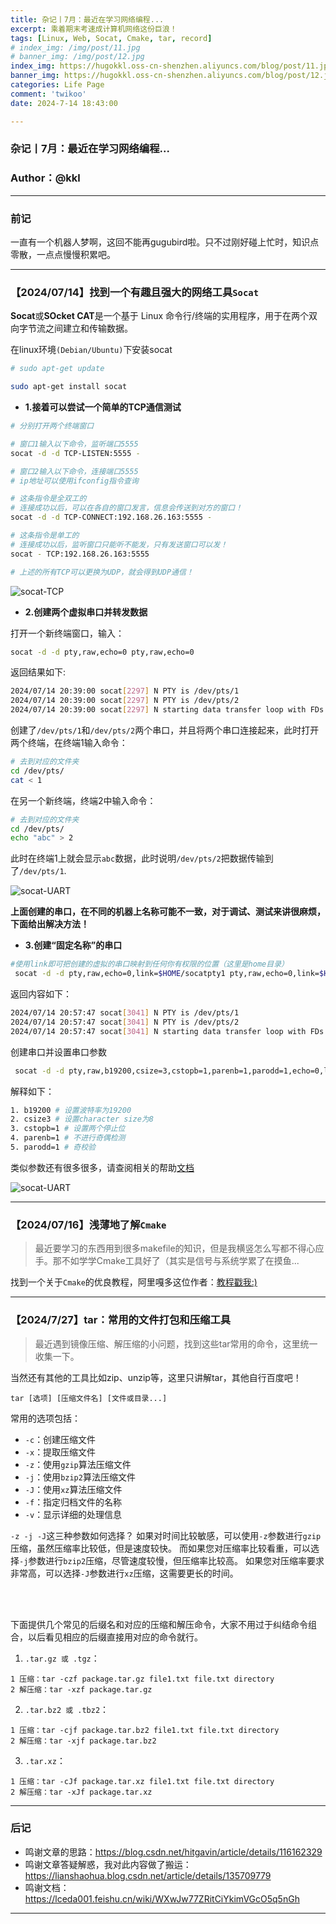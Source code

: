 ```yaml
---
title: 杂记丨7月：最近在学习网络编程...
excerpt: 乘着期末考速成计算机网络这份巨浪！
tags: [Linux, Web, Socat, Cmake, tar, record]
# index_img: /img/post/11.jpg
# banner_img: /img/post/12.jpg
index_img: https://hugokkl.oss-cn-shenzhen.aliyuncs.com/blog/post/11.jpg
banner_img: https://hugokkl.oss-cn-shenzhen.aliyuncs.com/blog/post/12.jpg
categories: Life Page
comment: 'twikoo'
date: 2024-7-14 18:43:00

---
```


### 杂记丨7月：最近在学习网络编程...
### Author：@kkl

---

### 前记
一直有一个机器人梦啊，这回不能再gugubird啦。只不过刚好碰上忙时，知识点零散，一点点慢慢积累吧。

---

### 【2024/07/14】找到一个有趣且强大的网络工具`Socat`

**Socat**或**SOcket CAT**是一个基于 Linux 命令行/终端的实用程序，用于在两个双向字节流之间建立和传输数据。


在linux环境`(Debian/Ubuntu)`下安装socat

```bash
# sudo apt-get update

sudo apt-get install socat
```

- **1.接着可以尝试一个简单的TCP通信测试**

```bash
# 分别打开两个终端窗口

# 窗口1输入以下命令，监听端口5555
socat -d -d TCP-LISTEN:5555 -

# 窗口2输入以下命令，连接端口5555
# ip地址可以使用ifconfig指令查询

# 这条指令是全双工的
# 连接成功以后，可以在各自的窗口发言，信息会传送到对方的窗口！
socat -d -d TCP-CONNECT:192.168.26.163:5555 -

# 这条指令是单工的
# 连接成功以后，监听窗口只能听不能发，只有发送窗口可以发！
socat - TCP:192.168.26.163:5555

# 上述的所有TCP可以更换为UDP，就会得到UDP通信！
```
<!-- ![socat-TCP](images/杂记/2024年/7月/image.png) -->
![socat-TCP](https://hugokkl.oss-cn-shenzhen.aliyuncs.com/blog/images/杂记/2024年/7月/image.png)

- **2.创建两个虚拟串口并转发数据**

打开一个新终端窗口，输入：
```bash
socat -d -d pty,raw,echo=0 pty,raw,echo=0
```

返回结果如下:
```bash
2024/07/14 20:39:00 socat[2297] N PTY is /dev/pts/1
2024/07/14 20:39:00 socat[2297] N PTY is /dev/pts/2
2024/07/14 20:39:00 socat[2297] N starting data transfer loop with FDs [5,5] and [7,7]
```

创建了`/dev/pts/1`和`/dev/pts/2`两个串口，并且将两个串口连接起来，此时打开两个终端，在终端1输入命令：
```bash
# 去到对应的文件夹
cd /dev/pts/
cat < 1
```

在另一个新终端，终端2中输入命令：
```bash
# 去到对应的文件夹
cd /dev/pts/
echo "abc" > 2
```

此时在终端1上就会显示`abc`数据，此时说明`/dev/pts/2`把数据传输到了`/dev/pts/1`.

<!-- ![socat-UART](images/杂记/2024年/7月/image-1.png) -->
![socat-UART](https://hugokkl.oss-cn-shenzhen.aliyuncs.com/blog/images/杂记/2024年/7月/image-1.png)

**上面创建的串口，在不同的机器上名称可能不一致，对于调试、测试来讲很麻烦，下面给出解决方法！**

- **3.创建“固定名称”的串口**

```bash
#使用link即可把创建的虚拟的串口映射到任何你有权限的位置（这里是home目录）
 socat -d -d pty,raw,echo=0,link=$HOME/socatpty1 pty,raw,echo=0,link=$HOME/socatpty2 
```

返回内容如下：
```bash
2024/07/14 20:57:47 socat[3041] N PTY is /dev/pts/1
2024/07/14 20:57:47 socat[3041] N PTY is /dev/pts/2
2024/07/14 20:57:47 socat[3041] N starting data transfer loop with FDs [5,5] and [7,7]
```

创建串口并设置串口参数
```bash
 socat -d -d pty,raw,b19200,csize=3,cstopb=1,parenb=1,parodd=1,echo=0,link=$HOME/socatpty1 pty,raw,b19200,csize=3,cstopb=1,parenb=1,parodd=1,echo=0,link=$HOME/socatpty2
```
解释如下：
```bash
1. b19200 # 设置波特率为19200
2. csize3 # 设置character size为8
3. cstopb=1 # 设置两个停止位
4. parenb=1 # 不进行奇偶检测
5. parodd=1 # 奇校验
```
类似参数还有很多很多，请查阅相关的帮助[文档](http://www.dest-unreach.org/socat/doc/socat.html)

<!-- ![socat-UART](images/杂记/2024年/7月/image-2.png) -->
![socat-UART](https://hugokkl.oss-cn-shenzhen.aliyuncs.com/blog/images/杂记/2024年/7月/image-2.png)

---

### 【2024/07/16】浅薄地了解`Cmake`

> 最近要学习的东西用到很多makefile的知识，但是我横竖怎么写都不得心应手。那不如学学Cmake工具好了（其实是信号与系统学累了在摸鱼...

找到一个关于`Cmake`的优良教程，阿里嘎多这位作者：[教程戳我:)](https://subingwen.cn/cmake/CMake-primer/)

---

### 【2024/7/27】tar：常用的文件打包和压缩工具

> 最近遇到镜像压缩、解压缩的小问题，找到这些tar常用的命令，这里统一收集一下。

当然还有其他的工具比如zip、unzip等，这里只讲解tar，其他自行百度吧！

```shell
tar [选项] [压缩文件名] [文件或目录...]
```

常用的选项包括：
- `-c`：创建压缩文件
- `-x`：提取压缩文件
- `-z`：使用`gzip`算法压缩文件
- `-j`：使用`bzip2`算法压缩文件
- `-J`：使用`xz`算法压缩文件
- `-f`：指定归档文件的名称
- `-v`：显示详细的处理信息

`-z -j -J`这三种参数如何选择？
如果对时间比较敏感，可以使用`-z`参数进行`gzip`压缩，虽然压缩率比较低，但是速度较快。
而如果您对压缩率比较看重，可以选择`-j`参数进行`bzip2`压缩，尽管速度较慢，但压缩率比较高。
如果您对压缩率要求非常高，可以选择`-J`参数进行`xz`压缩，这需要更长的时间。

<br></br>

下面提供几个常见的后缀名和对应的压缩和解压命令，大家不用过于纠结命令组合，以后看见相应的后缀直接用对应的命令就行。

1. `.tar.gz 或 .tgz`：

```shell
1 压缩：tar -czf package.tar.gz file1.txt file.txt directory
2 解压缩：tar -xzf package.tar.gz
```

2. `.tar.bz2 或 .tbz2`：

```shell
1 压缩：tar -cjf package.tar.bz2 file1.txt file.txt directory
2 解压缩：tar -xjf package.tar.bz2
```

3. `.tar.xz`：

```shell
1 压缩：tar -cJf package.tar.xz file1.txt file.txt directory
2 解压缩：tar -xJf package.tar.xz
```

---
### 后记
- 鸣谢文章的思路：https://blog.csdn.net/hitgavin/article/details/116162329
- 鸣谢文章答疑解惑，我对此内容做了搬运：https://lianshaohua.blog.csdn.net/article/details/135709779
- 鸣谢文档：https://lceda001.feishu.cn/wiki/WXwJw77ZRitCiYkimVGcO5q5nGh
---